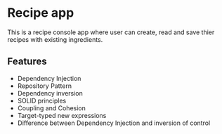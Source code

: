 ﻿# Recipe app

This is a recipe console app where user can create, read and save thier recipes with existing ingredients.

## Features

- Dependency Injection
- Repository Pattern
- Dependency inversion
- SOLID principles
- Coupling and Cohesion
- Target-typed new expressions
- Difference between Dependency Injection and inversion of control